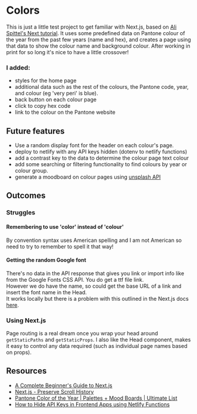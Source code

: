 # Colors
This is just a little test project to get familiar with Next.js, based on [Ali Spittel's Next tutorial]((https://welearncode.com/beginners-guide-nextjs/)). It uses some predefined data on Pantone colour of the year from the past few years (name and hex), and creates a page using that data to show the colour name and background colour. After working in print for so long it's nice to have a little crossover!  

### I added:
- styles for the home page 
- additional data such as the rest of the colours, the Pantone code, year, and colour (eg 'very peri' is blue).
- back button on each colour page
- click to copy hex code
- link to the colour on the Pantone website

## Future features

- Use a random display font for the header on each colour's page. 
- deploy to netlify with any API keys hidden (dotenv to netlify functions)
- add a contrast key to the data to determine the colour page text colour 
- add some searching or filtering functionality to find colours by year or colour group. 
- generate a moodboard on colour pages using [unsplash API](https://unsplash.com/developers)  
<!-- - look into making my own API from the (modified - no copyright infringment!) data with node & express.  -->

## Outcomes

### Struggles

#### Remembering to use 'color' instead of 'colour'
By convention syntax uses American spelling and I am not American so need to try to remember to spell it that way!

#### Getting the random Google font

There's no data in the API response that gives you link or import info like from the Google Fonts CSS API. You do get a ttf file link.  
However we do have the name, so could get the base URL of a link and insert the font name in the Head.  
It works locally but there is a problem with this outlined in the Next.js docs [here](https://nextjs.org/docs/messages/no-stylesheets-in-head-component).

### Using Next.js

Page routing is a real dream once you wrap your head around `getStaticPaths` and `getStaticProps`. I also like the Head component, makes it easy to control any data required (such as individual page names based on props).  

## Resources

- [A Complete Beginner's Guide to Next.js](https://welearncode.com/beginners-guide-nextjs/)
- [Next.js - Preserve Scroll History](https://jak-ch-ll.medium.com/next-js-preserve-scroll-history-334cf699802a)
- [Pantone Color of the Year | Palettes + Mood Boards | Ultimate List](https://buoyantdesignstudio.com/brand-strategy-design/pantone-color-of-the-year-palettes-mood-boards-ultimate-list/)
- [How to Hide API Keys in Frontend Apps using Netlify Functions](https://www.freecodecamp.org/news/hide-api-keys-in-frontend-apps-using-netlify-functions/)


